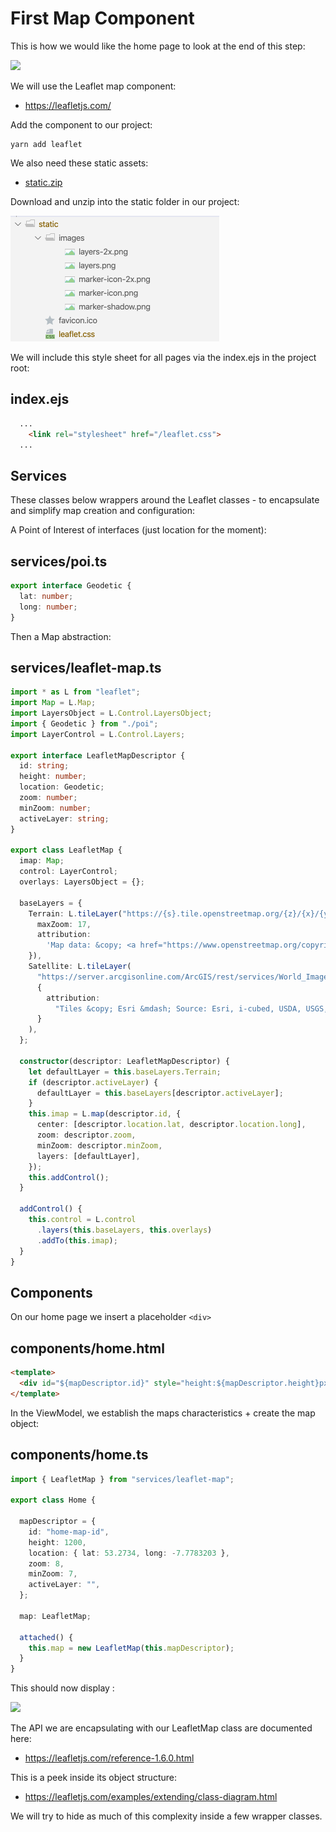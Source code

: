 # First Map Component

This is how we would like the home page to look at the end of this step:

![](img/07.png)

We will use the Leaflet map component:

- <https://leafletjs.com/>

Add the component to our project:

~~~
yarn add leaflet
~~~

We also need these static assets:

- [static.zip](archives/static.zip)

Download and unzip into the static folder in our project:

![](img/06.png)

We will include this style sheet for all pages via the index.ejs in the project root:

## index.ejs

~~~html
  ...
    <link rel="stylesheet" href="/leaflet.css">
  ...
~~~

## Services

These classes below wrappers around the Leaflet classes - to encapsulate and simplify map creation and configuration:

A Point of Interest of interfaces (just location for the moment):

## services/poi.ts

~~~typescript
export interface Geodetic {
  lat: number;
  long: number;
}
~~~

Then a Map abstraction:

## services/leaflet-map.ts

~~~typescript
import * as L from "leaflet";
import Map = L.Map;
import LayersObject = L.Control.LayersObject;
import { Geodetic } from "./poi";
import LayerControl = L.Control.Layers;

export interface LeafletMapDescriptor {
  id: string;
  height: number;
  location: Geodetic;
  zoom: number;
  minZoom: number;
  activeLayer: string;
}

export class LeafletMap {
  imap: Map;
  control: LayerControl;
  overlays: LayersObject = {};

  baseLayers = {
    Terrain: L.tileLayer("https://{s}.tile.openstreetmap.org/{z}/{x}/{y}.png", {
      maxZoom: 17,
      attribution:
        'Map data: &copy; <a href="https://www.openstreetmap.org/copyright">OpenStreetMap</a> contributors, <a href="http://viewfinderpanoramas.org">SRTM</a> | Map style: &copy; <a href="https://opentopomap.org">OpenTopoMap</a> (<a href="https://creativecommons.org/licenses/by-sa/3.0/">CC-BY-SA</a>)',
    }),
    Satellite: L.tileLayer(
      "https://server.arcgisonline.com/ArcGIS/rest/services/World_Imagery/MapServer/tile/{z}/{y}/{x}",
      {
        attribution:
          "Tiles &copy; Esri &mdash; Source: Esri, i-cubed, USDA, USGS, AEX, GeoEye, Getmapping, Aerogrid, IGN, IGP, UPR-EGP, and the GIS User Community",
      }
    ),
  };

  constructor(descriptor: LeafletMapDescriptor) {
    let defaultLayer = this.baseLayers.Terrain;
    if (descriptor.activeLayer) {
      defaultLayer = this.baseLayers[descriptor.activeLayer];
    }
    this.imap = L.map(descriptor.id, {
      center: [descriptor.location.lat, descriptor.location.long],
      zoom: descriptor.zoom,
      minZoom: descriptor.minZoom,
      layers: [defaultLayer],
    });
    this.addControl();
  }

  addControl() {
    this.control = L.control
      .layers(this.baseLayers, this.overlays)
      .addTo(this.imap);
  }
}
~~~

## Components

On our home page we insert a placeholder `<div>`

## components/home.html

~~~html
<template>
  <div id="${mapDescriptor.id}" style="height:${mapDescriptor.height}px"></div>
</template>
~~~

In the ViewModel, we establish the maps characteristics + create the map object:

## components/home.ts

~~~typescript
import { LeafletMap } from "services/leaflet-map";

export class Home {

  mapDescriptor = {
    id: "home-map-id",
    height: 1200,
    location: { lat: 53.2734, long: -7.7783203 },
    zoom: 8,
    minZoom: 7,
    activeLayer: "",
  };

  map: LeafletMap;

  attached() {
    this.map = new LeafletMap(this.mapDescriptor);
  }
}
~~~

This should now display :

![](img/07.png)


The API we are encapsulating with our LeafletMap class are documented here:

- <https://leafletjs.com/reference-1.6.0.html>

This is a peek inside its object structure:

- <https://leafletjs.com/examples/extending/class-diagram.html>

We will try to hide as much of this complexity inside a few wrapper classes.